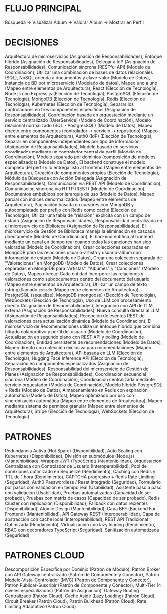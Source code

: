 # FLUJO PRINCIPAL
Búsqueda → Visualizar Álbum → Valorar Álbum → Mostrar en Perfil

# DECISIONES
Arquitectura de microservicios (Asignación de Responsabilidades), Enfoque híbrido (Asignación de Responsabilidades), Delegar a IdP (Asignación de Responsabilidades), Comunicación síncrona (RESTful API) (Modelo de Coordinación), Utilizar una combinación de bases de datos relacionales (SQL), NoSQL orienda a documentos y clave-valor (Modelo de Datos), Instancia de BD por microservicio (Modelado de datos), Mapeo uno a uno (Mapeo entre elementos de Arquitectura), React (Elección de Tecnología), Node.js con Express.js (Elección de Tecnología), PostgreSQL (Elección de Tecnología), MongoDB (Elección de Tecnología), Redis (Elección de Tecnología), Kubernetes (Elección de Tecnología), Separar los controladores en tres componentes específicos (Asignación de Responsabilidades), Coordinación basada en orquestación mediante un servicio centralizado (UserService) (Modelo de Coordinación), Modelo relacional normalizado (SQL - PostgresSQL) (Modelo de Datos), Mapeo directo entre componentes (controlador → servicio → repositorio) (Mapeo entre elementos de Arquitectura), Auth0 (IdP) (Elección de Tecnología), Separar en componentes independientes por tipo de información (Asignación de Responsabilidades), Modelo basado en servicios coordinados mediante un controlador central de perfil (Modelo de Coordinación), Modelo separado por dominios (composición de modelos especializados) (Modelo de Datos), El backend construye el modelo completo del perfil y lo entrega listo al frontend (Mapeo entre elementos de Arquitectura), Creación de componentes propios (Elección de Tecnología), Módulo de Búsqueda con Acción Delegada (Asignación de Responsabilidades), Comunicación vía REST API (Modelo de Coordinación), Comunicación síncrona vía HTTP (REST) (Modelo de Coordinación), Documentos embebidos por jerarquía de uso (Modelo de Datos), Mapeo parcial con índices denormalizados (Mapeo entre elementos de Arquitectura), Paginación basada en cursores con MongoDB y autocompletado por prefijo con Redis como caché (Elección de Tecnología), Utilizar una tabla de "relación" explícita con un campo de estado (Asignación de Responsabilidades), Responsabilidad centralizada en el microservicio de Biblioteca (Asignación de Responsabilidades), El microservicio de Gestión de Biblioteca maneja la eliminación en cascada directamente (Modelo de Coordinación), El backend notifica al frontend mediante un canal en tiempo real cuando todas las canciones han sido valoradas (Modelo de Coordinación), Crear colecciones separadas en MongoDB para las relaciones usuario-artista y usuario-álbum con información de estado (Modelo de Datos), Crear una colección separada de "Valoraciones" en MongoDB (Modelo de Datos), Crear colecciones separadas en MongoDB para "Artistas", "Álbumes" y "Canciones" (Modelo de Datos), Mapeo directo: Cada entidad Incorporar las relaciones y valoraciones como subdocumentos dentro del documento del usuario (Mapeo entre elementos de Arquitectura), Utilizar un campo de texto (string) llamado `estado` (Mapeo entre elementos de Arquitectura), PostgreSQL (sequelize), MongoDB (mongoose) (Elección de Tecnología), WebSockets (Elección de Tecnología), Uso de LLM con procesamiento directo (Asignación de Responsabilidades), Integración con API de LLM externa (Asignación de Responsabilidades), Nueva consulta directa al LLM (Asignación de Responsabilidades), Recepción de eventos REST de valoraciones para actualización dinámica (Modelo de Coordinación), El microservicio de Recomendaciones utiliza un enfoque híbrido que combina filtrado colaborativo y perfil del usuario (Modelo de Coordinación), Actualización en segundo plano con REST API y polling (Modelo de Coordinación), Entidad persistente de recomendaciones (Modelo de Datos), Mapeo directo con colección exclusiva para recomendaciones (Mapeo entre elementos de Arquitectura), API basada en LLM (Elección de Tecnología), Hugging Face Inference API (Elección de Tecnología), Separación en componentes especializados (Asignación de Responsabilidades), Responsabilidad del microservicio de Gestión de Planes (Asignación de Responsabilidades), Coordinación secuencial síncrona (Modelo de Coordinación), Coordinación centralizada mediante servicio orquestador (Modelo de Coordinación), Modelo híbrido PostgreSQL + Redis (Modelo de Datos), Almacenamiento en Redis con expiración automática (Modelo de Datos), Mapeo optimizado por uso con sincronización automática (Mapeo entre elementos de Arquitectura), Mapeo mediante sistema de permisos granular (Mapeo entre elementos de Arquitectura), Stripe (Elección de Tecnología), WebSockets (Elección de Tecnología)

# PATRONES
Redundancia Activa (Hot Spare) (Disponibilidad), Auto Scaling con Kubernetes (Disponibilidad), División en submódulos (Node.js) (Mantenibilidad), Wrapper JWT (TypeScript) (Mantenibilidad), Orquestación Centralizada con Controlador de Usuario (Interoperabilidad), Pool de conexiones optimizado en Sequelize (Rendimiento), Caching con Redis y TTL de 1 hora (Rendimiento), CAPTCHA progresivo + Redis Rate Limiting (Seguridad), Auth0 Passwordless / Reset integrado (Seguridad), Formulario por pasos con validación en tiempo real (Usabilidad), Asistente paso a paso con validación (Usabilidad), Pruebas automatizadas (Capacidad de ser probado), Pruebas con matriz de casos (Capacidad de ser probado), Redis Cluster con replicación (Disponibilidad), Fallback con datos recientes (Disponibilidad), Atomic Design (Mantenibilidad), Capa BFF (Backend For Frontend) (Mantenibilidad), API Gateway REST (Interoperabilidad), Capa de abstracción con cache local (Interoperabilidad), REST API Tradicional Optimizada (Rendimiento), Virtualización con lazy loading (Rendimiento), RBAC con decoradores TypeScript (Seguridad), Sanitización automatizada (Seguridad)

# PATRONES CLOUD
Descomposición Específica por Dominio (Patrón de Módulo), Patrón Broker con API Gateway centralizado (Patrón de Componente y Conector), Patrón Modelo-Vista-Controlador (MVC) (Patrón de Componente y Conector), Patrón Publicar-Suscribir (Patrón de Componente y Conector), Multi-Tier (4 niveles especializados) (Patrón de Asignación), Gateway Routing Centralizado (Patrón Cloud), Cache Aside (Lazy Loading) (Patrón Cloud), Circuit Breaker (Patrón Cloud), Patrón Bulkhead (Patrón Cloud), Rate Limiting Adaptativo (Patrón Cloud)